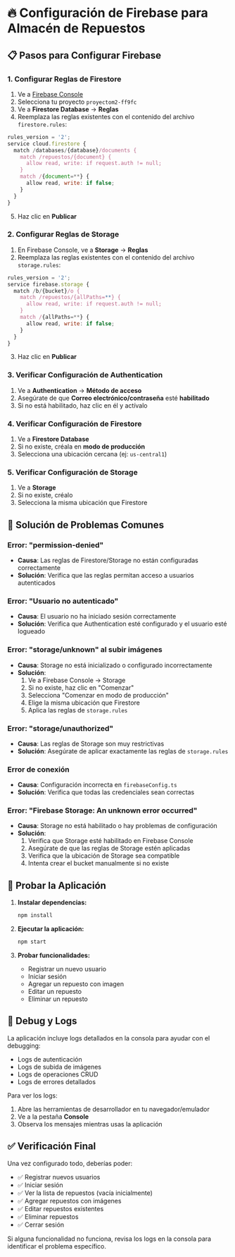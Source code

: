 # 🔥 Configuración de Firebase para Almacén de Repuestos

## 📋 Pasos para Configurar Firebase

### 1. **Configurar Reglas de Firestore**

1. Ve a [Firebase Console](https://console.firebase.google.com/)
2. Selecciona tu proyecto `proyectom2-ff9fc`
3. Ve a **Firestore Database** → **Reglas**
4. Reemplaza las reglas existentes con el contenido del archivo `firestore.rules`:

```javascript
rules_version = '2';
service cloud.firestore {
  match /databases/{database}/documents {
    match /repuestos/{document} {
      allow read, write: if request.auth != null;
    }
    match /{document=**} {
      allow read, write: if false;
    }
  }
}
```

5. Haz clic en **Publicar**

### 2. **Configurar Reglas de Storage**

1. En Firebase Console, ve a **Storage** → **Reglas**
2. Reemplaza las reglas existentes con el contenido del archivo `storage.rules`:

```javascript
rules_version = '2';
service firebase.storage {
  match /b/{bucket}/o {
    match /repuestos/{allPaths=**} {
      allow read, write: if request.auth != null;
    }
    match /{allPaths=**} {
      allow read, write: if false;
    }
  }
}
```

3. Haz clic en **Publicar**

### 3. **Verificar Configuración de Authentication**

1. Ve a **Authentication** → **Método de acceso**
2. Asegúrate de que **Correo electrónico/contraseña** esté **habilitado**
3. Si no está habilitado, haz clic en él y actívalo

### 4. **Verificar Configuración de Firestore**

1. Ve a **Firestore Database**
2. Si no existe, créala en **modo de producción**
3. Selecciona una ubicación cercana (ej: `us-central1`)

### 5. **Verificar Configuración de Storage**

1. Ve a **Storage**
2. Si no existe, créalo
3. Selecciona la misma ubicación que Firestore

## 🔧 Solución de Problemas Comunes

### Error: "permission-denied"
- **Causa**: Las reglas de Firestore/Storage no están configuradas correctamente
- **Solución**: Verifica que las reglas permitan acceso a usuarios autenticados

### Error: "Usuario no autenticado"
- **Causa**: El usuario no ha iniciado sesión correctamente
- **Solución**: Verifica que Authentication esté configurado y el usuario esté logueado

### Error: "storage/unknown" al subir imágenes
- **Causa**: Storage no está inicializado o configurado incorrectamente
- **Solución**: 
  1. Ve a Firebase Console → Storage
  2. Si no existe, haz clic en "Comenzar"
  3. Selecciona "Comenzar en modo de producción"
  4. Elige la misma ubicación que Firestore
  5. Aplica las reglas de `storage.rules`

### Error: "storage/unauthorized"
- **Causa**: Las reglas de Storage son muy restrictivas
- **Solución**: Asegúrate de aplicar exactamente las reglas de `storage.rules`

### Error de conexión
- **Causa**: Configuración incorrecta en `firebaseConfig.ts`
- **Solución**: Verifica que todas las credenciales sean correctas

### Error: "Firebase Storage: An unknown error occurred"
- **Causa**: Storage no está habilitado o hay problemas de configuración
- **Solución**:
  1. Verifica que Storage esté habilitado en Firebase Console
  2. Asegúrate de que las reglas de Storage estén aplicadas
  3. Verifica que la ubicación de Storage sea compatible
  4. Intenta crear el bucket manualmente si no existe

## 📱 Probar la Aplicación

1. **Instalar dependencias:**
   ```bash
   npm install
   ```

2. **Ejecutar la aplicación:**
   ```bash
   npm start
   ```

3. **Probar funcionalidades:**
   - Registrar un nuevo usuario
   - Iniciar sesión
   - Agregar un repuesto con imagen
   - Editar un repuesto
   - Eliminar un repuesto

## 🐛 Debug y Logs

La aplicación incluye logs detallados en la consola para ayudar con el debugging:

- Logs de autenticación
- Logs de subida de imágenes
- Logs de operaciones CRUD
- Logs de errores detallados

Para ver los logs:
1. Abre las herramientas de desarrollador en tu navegador/emulador
2. Ve a la pestaña **Console**
3. Observa los mensajes mientras usas la aplicación

## ✅ Verificación Final

Una vez configurado todo, deberías poder:

- ✅ Registrar nuevos usuarios
- ✅ Iniciar sesión
- ✅ Ver la lista de repuestos (vacía inicialmente)
- ✅ Agregar repuestos con imágenes
- ✅ Editar repuestos existentes
- ✅ Eliminar repuestos
- ✅ Cerrar sesión

Si alguna funcionalidad no funciona, revisa los logs en la consola para identificar el problema específico.
